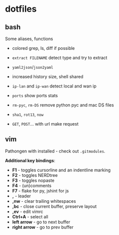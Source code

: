 dotfiles
========

bash
-----
Some aliases, functions

 - colored grep, ls, diff if possible
 - `extract FILENAME` detect type and try to extract
 - `yaml2json`/`json2yaml` 
 - increased history size, shell shared 


 - `ip-lan` and `ip-wan` detect local and wan ip
 - `ports` show ports stats
 - `rm-pyc`, `rm-DS` remove python pyc and mac DS files
 - `sha1`, `rot13`, `now`
 - `GET`, `POST`... with url make request


vim
---

Pathongen with installed - check out `.gitmodules`.

**Additional key bindings**:

 - **F1** - toggles cursorline and an indentline marking
 - **F2** - toggles NERDtree
 - **F3** - toggles nopaste
 - **F4** - (un)comments
 - **F7** - flake for py, jshint for js
 - **,**  - leader
 - **,nw** - clear trailing whitespaces
 - **,bc**  - close current buffer, preserve layout
 - **,ev**  - edit vimrc
 - **Ctrl+A**  - select all
 - **left arrow** - go to next buffer
 - **right arrow** - go to prev buffer
